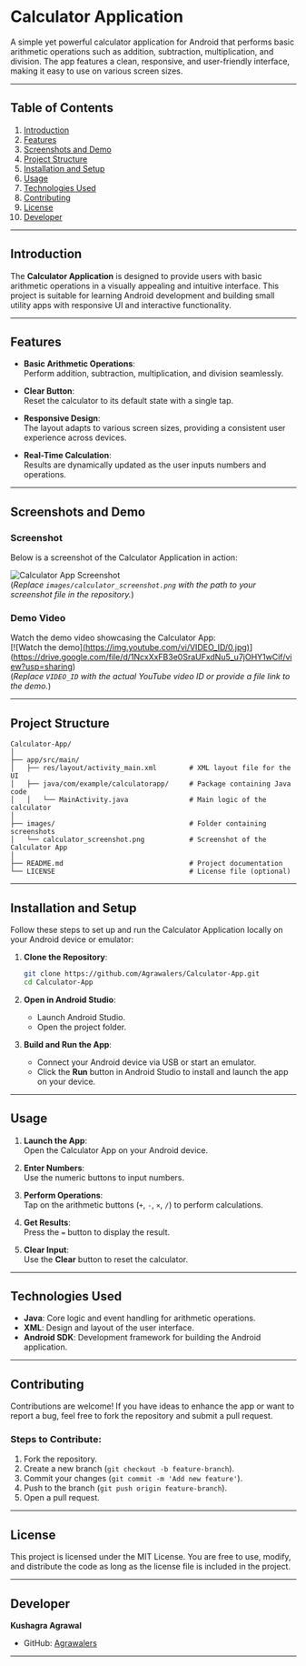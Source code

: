 # Calculator Application

A simple yet powerful calculator application for Android that performs basic arithmetic operations such as addition, subtraction, multiplication, and division. The app features a clean, responsive, and user-friendly interface, making it easy to use on various screen sizes.

---

## Table of Contents

1. [Introduction](#introduction)  
2. [Features](#features)  
3. [Screenshots and Demo](#screenshots-and-demo)  
4. [Project Structure](#project-structure)  
5. [Installation and Setup](#installation-and-setup)  
6. [Usage](#usage)  
7. [Technologies Used](#technologies-used)  
8. [Contributing](#contributing)  
9. [License](#license)  
10. [Developer](#developer)

---

## Introduction

The **Calculator Application** is designed to provide users with basic arithmetic operations in a visually appealing and intuitive interface. This project is suitable for learning Android development and building small utility apps with responsive UI and interactive functionality.

---

## Features

- **Basic Arithmetic Operations**:  
  Perform addition, subtraction, multiplication, and division seamlessly.
  
- **Clear Button**:  
  Reset the calculator to its default state with a single tap.
  
- **Responsive Design**:  
  The layout adapts to various screen sizes, providing a consistent user experience across devices.

- **Real-Time Calculation**:  
  Results are dynamically updated as the user inputs numbers and operations.

---

## Screenshots and Demo

### Screenshot
Below is a screenshot of the Calculator Application in action:

![Calculator App Screenshot](image/calculator_screenshot.png)  
(*Replace `images/calculator_screenshot.png` with the path to your screenshot file in the repository.*)

### Demo Video
Watch the demo video showcasing the Calculator App:  
[![Watch the demo][(https://img.youtube.com/vi/VIDEO_ID/0.jpg)](https://www.youtube.com/watch?v=VIDEO_ID)](https://drive.google.com/file/d/1NcxXxFB3e0SraUFxdNu5_u7jOHY1wCif/view?usp=sharing)  
(*Replace `VIDEO_ID` with the actual YouTube video ID or provide a file link to the demo.*)

---

## Project Structure

```
Calculator-App/
│
├── app/src/main/
│   ├── res/layout/activity_main.xml        # XML layout file for the UI
│   ├── java/com/example/calculatorapp/     # Package containing Java code
│   │   └── MainActivity.java               # Main logic of the calculator
│
├── images/                                 # Folder containing screenshots
│   └── calculator_screenshot.png           # Screenshot of the Calculator App
│
├── README.md                               # Project documentation
└── LICENSE                                 # License file (optional)
```

---

## Installation and Setup

Follow these steps to set up and run the Calculator Application locally on your Android device or emulator:

1. **Clone the Repository**:
   ```bash
   git clone https://github.com/Agrawalers/Calculator-App.git
   cd Calculator-App
   ```

2. **Open in Android Studio**:
   - Launch Android Studio.
   - Open the project folder.

3. **Build and Run the App**:
   - Connect your Android device via USB or start an emulator.
   - Click the **Run** button in Android Studio to install and launch the app on your device.

---

## Usage

1. **Launch the App**:  
   Open the Calculator App on your Android device.

2. **Enter Numbers**:  
   Use the numeric buttons to input numbers.

3. **Perform Operations**:  
   Tap on the arithmetic buttons (`+`, `-`, `×`, `/`) to perform calculations.

4. **Get Results**:  
   Press the `=` button to display the result.

5. **Clear Input**:  
   Use the **Clear** button to reset the calculator.

---

## Technologies Used

- **Java**: Core logic and event handling for arithmetic operations.  
- **XML**: Design and layout of the user interface.  
- **Android SDK**: Development framework for building the Android application.

---

## Contributing

Contributions are welcome! If you have ideas to enhance the app or want to report a bug, feel free to fork the repository and submit a pull request.

### Steps to Contribute:

1. Fork the repository.  
2. Create a new branch (`git checkout -b feature-branch`).  
3. Commit your changes (`git commit -m 'Add new feature'`).  
4. Push to the branch (`git push origin feature-branch`).  
5. Open a pull request.

---

## License

This project is licensed under the MIT License. You are free to use, modify, and distribute the code as long as the license file is included in the project.

---

## Developer

**Kushagra Agrawal**  
- GitHub: [Agrawalers](https://github.com/Agrawalers)  


---
